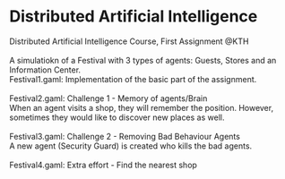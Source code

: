 # Distributed Artificial Intelligence 
Distributed Artificial Intelligence Course, First Assignment @KTH
<br>
<br>
A simulatiokn of a Festival with 3 types of agents: Guests, Stores and an Information Center.
<br>
Festival1.gaml: Implementation of the basic part of the assignment.
<br>
<br>
Festival2.gaml: Challenge 1 - Memory of agents/Brain
<br>
When an agent visits a shop, they will remember the position. However, 
sometimes they would like to discover new places as well.
<br>
<br>
Festival3.gaml: Challenge 2 - Removing Bad Behaviour Agents
<br>
A new agent (Security Guard) is created  who kills the bad agents.
<br>
<br>
Festival4.gaml: Extra effort - Find the nearest shop

